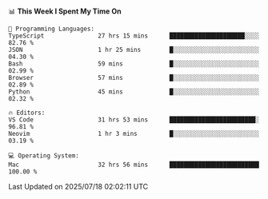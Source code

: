 <!--START_SECTION:waka-->
📊 **This Week I Spent My Time On** 

```text
💬 Programming Languages: 
TypeScript               27 hrs 15 mins      █████████████████████░░░░   82.76 % 
JSON                     1 hr 25 mins        █░░░░░░░░░░░░░░░░░░░░░░░░   04.30 % 
Bash                     59 mins             █░░░░░░░░░░░░░░░░░░░░░░░░   02.99 % 
Browser                  57 mins             █░░░░░░░░░░░░░░░░░░░░░░░░   02.89 % 
Python                   45 mins             █░░░░░░░░░░░░░░░░░░░░░░░░   02.32 % 

🔥 Editors: 
VS Code                  31 hrs 53 mins      ████████████████████████░   96.81 % 
Neovim                   1 hr 3 mins         █░░░░░░░░░░░░░░░░░░░░░░░░   03.19 % 

💻 Operating System: 
Mac                      32 hrs 56 mins      █████████████████████████   100.00 % 
```


 Last Updated on 2025/07/18 02:02:11 UTC
<!--END_SECTION:waka-->
